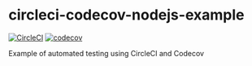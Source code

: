 # circleci-codecov-nodejs-example

[![CircleCI](https://circleci.com/gh/neverendingqs/circleci-codecov-nodejs-example.svg?style=svg)](https://circleci.com/gh/neverendingqs/circleci-codecov-nodejs-example)
[![codecov](https://codecov.io/gh/neverendingqs/circleci-codecov-nodejs-example/branch/master/graph/badge.svg)](https://codecov.io/gh/neverendingqs/circleci-codecov-nodejs-example)

Example of automated testing using CircleCI and Codecov
